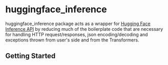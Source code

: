 # huggingface_inference

huggingface_inference package acts as a wrapper for [Hugging Face Inference API](https://api-inference.huggingface.co/docs/python/html/index.html) by reducing much of the boilerplate code that are necessary for handling HTTP request/responses, json encoding/decoding and exceptions thrown from user's side and from the Transformers.

## Getting Started

